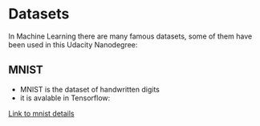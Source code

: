 # Datasets

In Machine Learning there are many famous datasets, some of them have been used in this Udacity Nanodegree:

## MNIST
- MNIST is the dataset of handwritten digits
- it is avalable in Tensorflow:

[Link to mnist details](mnist.md)
